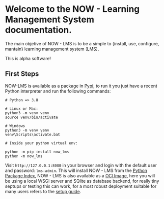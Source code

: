 # Welcome to the NOW - Learning Management System documentation.

The main objetive of NOW - LMS is to be a simple to {install, use, configure,
mantain} learning management system (LMS).

This is alpha software!

## First Steps

NOW-LMS is available as a package in [Pypi](https://pypi.org/project/now-lms/), to run it you just have a recent Python interpreter and run the following commands:

```
# Python => 3.8

# Linux or Mac:
python3 -m venv venv
source venv/bin/activate

# Windows
python3 -m venv venv
venv\Scripts\activate.bat

# Inside your python virtual env:

python -m pip install now_lms
python -m now_lms
```

Visit `http://127.0.0.1:8080` in your browser and login with the default user and password: `lms-admin`. This will install NOW - LMS
from the [Python Package Index](https://pypi.org/project/now-lms/), NOW - LMS is also available as a [OCI Image](https://quay.io/repository/bmosoluciones/now_lms), here you will be using a local WSGI server and SQlite as database backend, for really tiny septups or testing this can work, for a most robust deployment suitable for many users refers to the [setup guide](setup.md).

